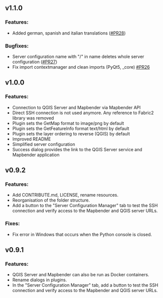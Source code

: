 ## v1.1.0

### Features:
* Added german, spanish and italian translations ([#PR28]([https://github.com/WhereGroup/qgis2mapbender/pull/27](https://github.com/WhereGroup/qgis2mapbender/pull/28)))

### Bugfixes:
* Server configuration name with "/" in name deletes whole server configuration ([#PR27](https://github.com/WhereGroup/qgis2mapbender/pull/27))
* Fix import contextmanager and clean imports (PyQt5, _core) [#PR26]((https://github.com/WhereGroup/qgis2mapbender/pull/26))

## v1.0.0

### Features:
* Connection to QGIS Server and Mapbender via Mapbender API
* Direct SSH connection is not used anymore. Any reference to Fabric2 library was removed
* Plugin sets the GetMap format to image/png by default
* Plugin sets the GetFeatureInfo format text/html by default
* Plugin sets the layer ordering to reverse (QGIS) by default
* Improved README
* Simplified server configuration 
* Success dialog provides the link to the QGIS Server service and Mapbender application


## v0.9.2

### Features:
* Add CONTRIBUTE.md, LICENSE, rename resources.
* Reorganisation of the folder structure.
* Add a button to the "Server Configuration Manager" tab to test the SSH connection and verify access to the Mapbender and QGIS server URLs.

### Fixes:
* Fix error in Windows that occurs when the Python console is closed.

## v0.9.1

### Features:
* QGIS Server and Mapbender can also be run as Docker containers.
* Rename dialogs in plugins.
* In the "Server Configuration Manager" tab, add a button to test the SSH connection and verify access to the Mapbender and QGIS server URLs.

